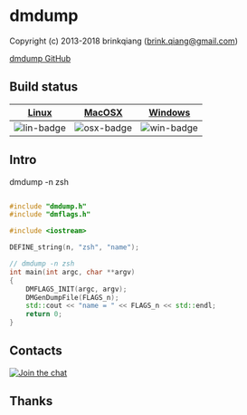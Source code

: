 # dmdump

Copyright (c) 2013-2018 brinkqiang (brink.qiang@gmail.com)

[dmdump GitHub](https://github.com/brinkqiang/dmdump)

## Build status
| [Linux][lin-link] | [MacOSX][osx-link] | [Windows][win-link] |
| :---------------: | :----------------: | :-----------------: |
| ![lin-badge]      | ![osx-badge]       | ![win-badge]        |

[lin-badge]: https://travis-ci.org/brinkqiang/dmdump.svg?branch=master "Travis build status"
[lin-link]:  https://travis-ci.org/brinkqiang/dmdump "Travis build status"
[osx-badge]: https://travis-ci.org/brinkqiang/dmdump.svg?branch=master "Travis build status"
[osx-link]:  https://travis-ci.org/brinkqiang/dmdump "Travis build status"
[win-badge]: https://ci.appveyor.com/api/projects/status/github/brinkqiang/dmdump?branch=master&svg=true "AppVeyor build status"
[win-link]:  https://ci.appveyor.com/project/brinkqiang/dmdump "AppVeyor build status"

## Intro
dmdump -n zsh

```cpp

#include "dmdump.h"
#include "dmflags.h"

#include <iostream>

DEFINE_string(n, "zsh", "name");

// dmdump -n zsh
int main(int argc, char **argv) 
{   
    DMFLAGS_INIT(argc, argv);
    DMGenDumpFile(FLAGS_n);
    std::cout << "name = " << FLAGS_n << std::endl;
    return 0;   
}

```
## Contacts
[![Join the chat](https://badges.gitter.im/brinkqiang/dmdump/Lobby.svg)](https://gitter.im/brinkqiang/dmdump)

## Thanks
